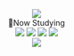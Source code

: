 
<div class = "container" align="center">
  <img src="https://capsule-render.vercel.app/api?type=waving&color=random&height=240&section=header&text=Hello,%20World!&fontSize=60&desc=tykim%20github%20profile&&descSize=15&descAlign=66&descAlignY=65">
  <br>
  📘Now Studying <br>
  <img src="https://img.shields.io/badge/java-007396?style=for-the-badge&logo=java&logoColor=white">
  <img src="https://img.shields.io/badge/html5-E34F26?style=for-the-badge&logo=html5&logoColor=white"> 
  <img src="https://img.shields.io/badge/css-1572B6?style=for-the-badge&logo=css3&logoColor=white"> 
  <img src="https://img.shields.io/badge/javascript-F7DF1E?style=for-the-badge&logo=javascript&logoColor=black"> 
  
</div>
<div align = "center">
  <img src="http://mazassumnida.wtf/api/v2/generate_badge?boj=whddn0426">
</div>
<!--
**tykim97/tykim97** is a ✨ _special_ ✨ repository because its `README.md` (this file) appears on your GitHub profile.

Here are some ideas to get you started:

- 🔭 I’m currently working on ...
- 🌱 I’m currently learning ...
- 👯 I’m looking to collaborate on ...
- 🤔 I’m looking for help with ...
- 💬 Ask me about ...
- 📫 How to reach me: ...
- 😄 Pronouns: ...
- ⚡ Fun fact: ...
-->
